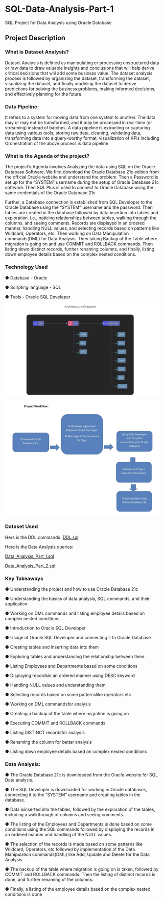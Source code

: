 # SQL-Data-Analysis-Part-1
SQL Project for Data Analysis using Oracle Database



## Project Description


### What is Dataset Analysis?

Dataset Analysis is defined as manipulating or processing unstructured data or raw data to draw valuable insights and conclusions that will help derive critical decisions that will add some business value. The dataset analysis process is followed by organizing the dataset, transforming the dataset, visualizing the dataset, and finally modeling the dataset to derive predictions for solving the business problems, making informed decisions, and effectively planning for the future.

 

### Data Pipeline: 

It refers to a system for moving data from one system to another. The data may or may not be transformed, and it may be processed in real-time (or streaming) instead of batches. A data pipeline is extracting or capturing data using various tools, storing raw data, cleaning, validating data, transforming data into a query-worthy format, visualization of KPIs including Orchestration of the above process is data pipeline.

 

### What is the Agenda of the project?

The project’s Agenda involves Analyzing the data using SQL on the Oracle Database Software. We first download the Oracle Database 21c edition from the official Oracle website and understand the problem. Then a Password is set up for the “SYSTEM” username during the setup of Oracle Database 21c software. Then SQL Plus is used to connect to Oracle Database using the same credentials of the Oracle Database 21c. 

Further, a Database connection is established from SQL Developer to the Oracle Database using the “SYSTEM” username and the password. Then tables are created in the database followed by data insertion into tables and exploration, i.e., noticing relationships between tables, walking through the columns, and seeing comments. Records are displayed in an ordered manner, handling NULL values, and selecting records based on patterns like Wildcard, Operators, etc. Then working on Data Manipulation commands(DML) for Data Analysis. Then taking Backup of the Table where migration is going on and use COMMIT and ROLLBACK commands. Then listing down distinct records, further renaming columns, and finally, listing down employee details based on the complex nested conditions.




### Technology Used

● Database - Oracle

● Scripting language - SQL

● Tools - Oracle SQL Developer


![Screenshot of a comment on a GitHub issue showing an image, added in the Markdown, of an Octocat smiling and raising a tentacle.](Architecture.png)




![Screenshot of a comment on a GitHub issue showing an image, added in the Markdown, of an Octocat smiling and raising a tentacle.](Workflow.png)




### Dataset Used

Hers is the DDL commands: [DDL.sql](https://github.com/Raghuraj-DataEngineer/SQL-Data-Analysis-Part-1/blob/main/DDL.sql)

Here is the Data Analysis queries:

[Data_Analysis_Part_1.sql](https://github.com/Raghuraj-DataEngineer/SQL-Data-Analysis-Part-1/blob/main/Data_Analysis_Part_1.sql)

[Data_Analysis_Part_2.sql](https://github.com/Raghuraj-DataEngineer/SQL-Data-Analysis-Part-1/blob/main/Data_Analysis_Part_2.sql)


### Key Takeaways

● Understanding the project and how to use Oracle Database 21c

● Understanding the basics of data analysis, SQL commands, and their application

● Working on DML commands and listing employee details based on complex nested conditions

● Introduction to Oracle SQL Developer

● Usage of Oracle SQL Developer and connecting it to Oracle Database

● Creating tables and Inserting data into them

● Exploring tables and understanding the relationship between them

● Listing Employees and Departments based on some conditions

● Displaying recordsin an ordered manner using DESC keyword

● Handling NULL values and understanding them

● Selecting records based on some patternslike operators etc

● Working on DML commandsfor analysis

● Creating a backup of the table where migration is going on

● Executing COMMIT and ROLLBACK commands

● Listing DISTINCT recordsfor analysis

● Renaming the column for better analysis

● Listing down employee details based on complex nested conditions






### Data Analysis:

● The Oracle Database 21c is downloaded from the Oracle website for SQL Data analysis. 

● The SQL Developer is downloaded for working in Oracle databases, connecting it to the
“SYSTEM” username and creating tables in the database. 

● Data isinserted into the tables, followed by the exploration of the tables, including a
walkthrough of columns and seeing comments. 

● The listing of the Employees and Departments is done based on some conditions using the
SQL commands followed by displaying the records in an ordered manner and handling of the
NULL values. 

● The selection of the records is made based on some patterns like Wildcard, Operators, etc
followed by implementation of the Data Manipulation commands(DML) like Add, Update and
Delete for the Data Analysis. 

● The backup of the table where migration is going on is taken, followed by COMMIT and
ROLLBACK commands. Then the listing of distinct records is done, and further renaming of
the columns. 

● Finally, a listing of the employee details based on the complex nested conditions is done
